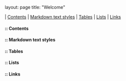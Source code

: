 layout: page
title: "Welcome"

| [Contents](#contents) | [Markdown text styles](/pages/styles.md) | [Tables](/pages/styles.md) | [Lists](/pages/styles.md) | [Links](/pages/styles.md)

#### :: Contents

#### :: Markdown text styles

#### :: Tables

#### :: Lists

#### :: Links


